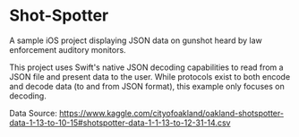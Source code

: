 # Shot-Spotter
A sample iOS project displaying JSON data on gunshot heard by law enforcement auditory monitors.

This project uses Swift's native JSON decoding capabilities to read from a JSON file and present data to the user. While protocols exist to both encode and decode data (to and from JSON format), this example only focuses on decoding.

Data Source: https://www.kaggle.com/cityofoakland/oakland-shotspotter-data-1-13-to-10-15#shotspotter-data-1-1-13-to-12-31-14.csv

